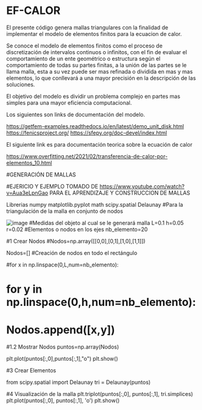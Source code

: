# EF-CALOR

El presente código genera mallas triangulares con la finalidad de implementar el modelo de elementos finitos para la ecuacion de calor.

Se conoce el modelo de elementos finitos como el proceso de discretización de intervalos continuos o infinitos, con el fin de evaluar el comportamiento de un ente geométrico o estructura según el comportamiento de todas su partes finitas, a la unión de las partes se le llama malla, esta a su vez puede ser mas refinada o dividida en mas y mas elementos, lo que conllevará a una mayor precisión en la descripción de las soluciones.

El objetivo del modelo es dividir un problema complejo en partes mas simples para una mayor eficiencia computacional.

Los siguientes son links de documentación del modelo.

https://getfem-examples.readthedocs.io/en/latest/demo_unit_disk.html
https://fenicsproject.org/
https://sfepy.org/doc-devel/index.html

El siguiente link es para documentación teorica sobre la ecuación de calor

https://www.overfitting.net/2021/02/transferencia-de-calor-por-elementos_10.html

#GENERACIÓN DE MALLAS

#EJERICIO Y EJEMPLO TOMADO DE https://www.youtube.com/watch?v=Aua3eLpnGao PARA EL APRENDIZAJE Y CONSTRUCCION DE MALLAS

Librerias
numpy
matplotlib.pyplot
math
scipy.spatial
Delaunay #Para la triangulación de la malla en conjunto de nodos

![image](https://user-images.githubusercontent.com/105617335/170422656-e824d89d-83e3-4b46-929a-41c9f0b70603.png)
#Medidas del objeto al cual se le generará malla
L=0.1
h=0.05
r=0.02
#Elementos o nodos en los ejes
nb_elemento=20

#1 Crear Nodos
#Nodos=np.array([[0,0],[0,1],[1,0],[1,1]])

Nodos=[]
#Creación de nodos en todo el rectángulo

#for x in np.linspace(0,L,num=nb_elemento):
#    for y in np.linspace(0,h,num=nb_elemento):
#        Nodos.append([x,y])

#1.2 Mostrar Nodos
puntos=np.array(Nodos)

plt.plot(puntos[:,0],puntos[:,1],"o")
plt.show()


#3  Crear Elementos

from scipy.spatial import Delaunay
tri = Delaunay(puntos)

#4  Visualización de la malla
plt.triplot(puntos[:,0], puntos[:,1], tri.simplices)
plt.plot(puntos[:,0], puntos[:,1], 'o')
plt.show()





